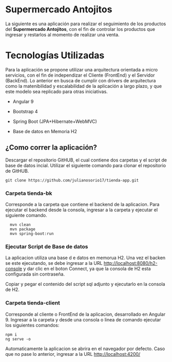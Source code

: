 
# Supermercado Antojitos

  

La siguiente es una aplicación para realizar el seguimiento de los productos del **Supermercado Antojitos**, con el fin de controlar los productos que ingresar y restarlos al momento de realizar una venta.

  
  

# Tecnologías Utilizadas

Para la aplicación se propone utilizar una arquitectura orientada a micro servicios, con el fin de independizar el Cliente (FrontEnd) y el Servidor (BackEnd). Lo anterior en busca de cumplir con drivers de arquitectura como la matenibilidad y escalabilidad de la aplicación a largo plazo, y que este modelo sea replicado para otras iniciativas.

  

- Angular 9

- Bootstrap 4

- Spring Boot (JPA+Hibernate+WebMVC)

- Base de datos en Memoria H2

  

## ¿Como correr la aplicación?

  Descargar el repositorio GitHUB, el cual contiene dos carpetas y el script de base de datos incial. Utilizar el siguiente comando para clonar el repositorio de GitHUB.

  ```
  git clone https://github.com/julianosorio17/tienda-app.git
  ```

### Carpeta tienda-bk
Corresponde a la carpeta que contiene el backend de la aplicacion. Para ejecutar el backend desde la consola, ingresar a la carpeta y ejecutar el siguiente comando.
```
  mvn clean
  mvn package
  mvn spring-boot:run
  ```

### Ejecutar Script de Base de datos
La aplicacion utiliza una base d e datos en memorua H2. Una vez el backen se este ejecutando, se debe ingresar a la URL [http://localhost:8080/h2-console](http://localhost:8080/h2-console) y dar clic en el boton Connect, ya que la consola de H2 esta configurada sin contraseña. 

Copiar y pegar el contenido del script sql adjunto y ejecutarlo en la consola de H2.

### Carpeta tienda-client
Corresponde al cliente o FrontEnd de la aplicacion, desarrollado en Angular 9. Ingresar a la carpeta y desde una consola o linea de comando ejecutar los siguientes comandos:
```
npm i
ng serve -o
```
Automaticamente la aplicacion se abrira en el navegador por defecto. Caso que no pase lo anterior, ingresar a la URL [http://localhost:4200/](http://localhost:4200/)
